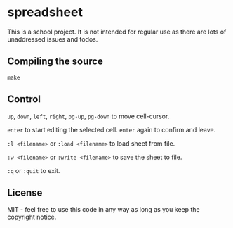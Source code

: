 # spreadsheet

This is a school project. It is not intended for regular use as there are lots of unaddressed issues and todos.

## Compiling the source
```shell
make
```

## Control
`up`, `down`, `left`, `right`, `pg-up`, `pg-down` to move cell-cursor.

`enter` to start editing the selected cell. `enter` again to confirm and leave.

`:l <filename>` or `:load <filename>` to load sheet from file.

`:w <filename>` or `:write <filename>` to save the sheet to file.

`:q` or `:quit` to exit.

## License
MIT - feel free to use this code in any way as long as you keep the copyright notice.
